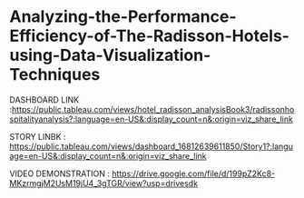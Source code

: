 # Analyzing-the-Performance-Efficiency-of-The-Radisson-Hotels-using-Data-Visualization-Techniques

DASHBOARD LINK :https://public.tableau.com/views/hotel_radisson_analysisBook3/radissonhospitalityanalysis?:language=en-US&:display_count=n&:origin=viz_share_link

STORY LINBK : https://public.tableau.com/views/dashboard_16812639611850/Story1?:language=en-US&:display_count=n&:origin=viz_share_link

VIDEO DEMONSTRATION : https://drive.google.com/file/d/199pZ2Kc8-MKzrmgjM2UsM19jU4_3gTGR/view?usp=drivesdk
